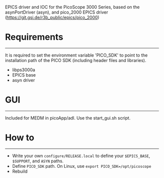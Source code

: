 EPICS driver and IOC for the PicoScope 3000 Series, based on the asynPortDriver (asyn), and pico_2000 EPICS driver (https://git.gsi.de/r3b_public/epics/pico_2000)

# Requirements
---

It is required to set the environment variable 'PICO_SDK' to point to the
installation path of the PICO SDK (including header files and libraries).

- libps3000a
- EPICS base
- asyn driver

# GUI
---

Included for MEDM in picoApp/adl.
Use the start_gui.sh script.


# How to
---
- Write your own `configure/RELEASE.local` to define your `$EPICS_BASE`, `$SUPPORT`, and `ASYN` paths.
- Define `PICO_SDK` path. On Linux, use `export PICO_SDK=/opt/picoscope`
- Rebuild

